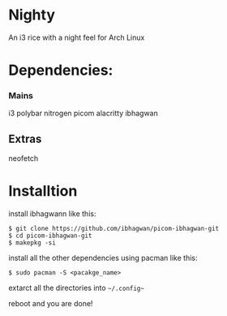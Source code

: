 # Nighty
An i3 rice with a night feel for Arch Linux


# Dependencies:
### Mains
i3
polybar
nitrogen
picom
alacritty
ibhagwan

## Extras
neofetch


# Installtion
install ibhagwann like this:
```
$ git clone https://github.com/ibhagwan/picom-ibhagwan-git
$ cd picom-ibhagwan-git
$ makepkg -si
```

install all the other dependencies using pacman like this:
```
$ sudo pacman -S <pacakge_name>
```

extarct all the directories into `~/.config~`

reboot and you are done!

